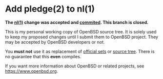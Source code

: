# Add pledge(2) to nl(1)

**The [nl(1)](http://man.openbsd.org/nl) change was accepted and [commited](https://marc.info/?l=openbsd-cvs&m=155580893717963&w=2). This branch is closed.**

This is my personal working copy of OpenBSD source tree. It is solely used to keep my proposed changes until I submit them to OpenBSD project. 
They may be accepted by OpenBSD developers or not.

You **must not** use it as replacement of [official sets](https://www.openbsd.org/faq/faq4.html#Download) or [source tree](http://cvsweb.openbsd.org/). There is no guarantee that this **even** compiles.

If you want more information about OpenBSD or related projects, see https://www.openbsd.org.
